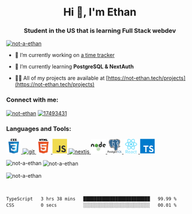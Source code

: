 <h1 align="center">Hi 👋, I'm Ethan</h1>
<h3 align="center">Student in the US that is learning Full Stack webdev</h3>

<p align="left"> <a href="https://github.com/ryo-ma/github-profile-trophy"><img src="https://github-profile-trophy.vercel.app/?username=not-a-ethan" alt="not-a-ethan" /></a> </p>

- 🔭 I’m currently working on [a time tracker](https://github.com/not-a-ethan/time-tracker)

- 🌱 I’m currently learning **PostgreSQL & NextAuth**

- 👨‍💻 All of my projects are available at [https://not-ethan.tech/projects](https://not-ethan.tech/projects)

<h3 align="left">Connect with me:</h3>
<p align="left">
<a href="https://dev.to/not-ethan" target="blank"><img align="center" src="https://raw.githubusercontent.com/rahuldkjain/github-profile-readme-generator/master/src/images/icons/Social/devto.svg" alt="not-ethan" height="30" width="40" /></a>
<a href="https://stackoverflow.com/users/17493431" target="blank"><img align="center" src="https://raw.githubusercontent.com/rahuldkjain/github-profile-readme-generator/master/src/images/icons/Social/stack-overflow.svg" alt="17493431" height="30" width="40" /></a>
</p>

<h3 align="left">Languages and Tools:</h3>
<p align="left"> <a href="https://www.w3schools.com/css/" target="_blank" rel="noreferrer"> <img src="https://raw.githubusercontent.com/devicons/devicon/master/icons/css3/css3-original-wordmark.svg" alt="css3" width="40" height="40"/> </a> <a href="https://git-scm.com/" target="_blank" rel="noreferrer"> <img src="https://www.vectorlogo.zone/logos/git-scm/git-scm-icon.svg" alt="git" width="40" height="40"/> </a> <a href="https://www.w3.org/html/" target="_blank" rel="noreferrer"> <img src="https://raw.githubusercontent.com/devicons/devicon/master/icons/html5/html5-original-wordmark.svg" alt="html5" width="40" height="40"/> </a> <a href="https://developer.mozilla.org/en-US/docs/Web/JavaScript" target="_blank" rel="noreferrer"> <img src="https://raw.githubusercontent.com/devicons/devicon/master/icons/javascript/javascript-original.svg" alt="javascript" width="40" height="40"/> </a> <a href="https://nextjs.org/" target="_blank" rel="noreferrer"> <img src="https://cdn.worldvectorlogo.com/logos/nextjs-2.svg" alt="nextjs" width="40" height="40"/> </a> <a href="https://nodejs.org" target="_blank" rel="noreferrer"> <img src="https://raw.githubusercontent.com/devicons/devicon/master/icons/nodejs/nodejs-original-wordmark.svg" alt="nodejs" width="40" height="40"/> </a> <a href="https://www.postgresql.org" target="_blank" rel="noreferrer"> <img src="https://raw.githubusercontent.com/devicons/devicon/master/icons/postgresql/postgresql-original-wordmark.svg" alt="postgresql" width="40" height="40"/> </a> <a href="https://reactjs.org/" target="_blank" rel="noreferrer"> <img src="https://raw.githubusercontent.com/devicons/devicon/master/icons/react/react-original-wordmark.svg" alt="react" width="40" height="40"/> </a> <a href="https://www.typescriptlang.org/" target="_blank" rel="noreferrer"> <img src="https://raw.githubusercontent.com/devicons/devicon/master/icons/typescript/typescript-original.svg" alt="typescript" width="40" height="40"/> </a> </p>

<p><img align="left" src="https://github-readme-stats.vercel.app/api/top-langs?username=not-a-ethan&show_icons=true&locale=en&layout=compact&theme=dark" alt="not-a-ethan" /></p>

<p>&nbsp;<img align="center" src="https://github-readme-stats.vercel.app/api?username=not-a-ethan&show_icons=true&locale=en&theme=dark" alt="not-a-ethan" /></p>

<p><img align="center" src="https://github-readme-streak-stats.herokuapp.com/?user=not-a-ethan&theme=dark" alt="not-a-ethan" /></p>

<br />

<!--START_SECTION:waka-->

```txt
TypeScript   3 hrs 38 mins   █████████████████████████   99.99 %
CSS          0 secs          ░░░░░░░░░░░░░░░░░░░░░░░░░   00.01 %
```

<!--END_SECTION:waka-->
